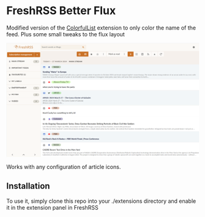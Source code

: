 # FreshRSS Better Flux

Modified version of the [ColorfulList](https://github.com/shinemoon/FreshRSS-Dev/tree/master/extensions/xExtension-ColorfulList) extension to only color the name of the feed.
Plus some small tweaks to the flux layout

![screenshot](screenshot.png)

Works with any configuration of article icons.

## Installation

To use it, simply clone this repo into your ./extensions directory and enable it in the extension panel in FreshRSS

